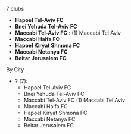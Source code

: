 7 clubs

- **Hapoel Tel-Aviv FC**
- **Bnei Yehuda Tel-Aviv FC**
- **Maccabi Tel-Aviv FC** : (1) Maccabi Tel Aviv
- **Maccabi Haifa FC**
- **Hapoel Kiryat Shmona FC**
- **Maccabi Netanya FC**
- **Beitar Jerusalem FC**




By City

- ? (7): 
  - Hapoel Tel-Aviv FC 
  - Bnei Yehuda Tel-Aviv FC 
  - Maccabi Tel-Aviv FC  (1) Maccabi Tel Aviv
  - Maccabi Haifa FC 
  - Hapoel Kiryat Shmona FC 
  - Maccabi Netanya FC 
  - Beitar Jerusalem FC 


